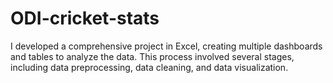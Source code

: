 # ODI-cricket-stats
I developed a comprehensive project in Excel, creating multiple dashboards and tables to analyze the data. This process involved several stages, including data preprocessing, data cleaning, and data visualization.
